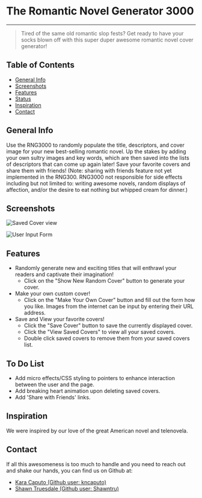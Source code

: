 # The Romantic Novel Generator 3000

---

> Tired of the same old romantic slop fests? Get ready to have your socks blown off with this super duper awesome romantic novel cover generator!

## Table of Contents

* [General Info](#gerenal-info)
* [Screenshots](#screenshots)
* [Features](#features)
* [Status](#status)
* [Inspiration](#inspiration)
* [Contact](#contact)

## General Info

Use the RNG3000 to randomly populate the title, descriptors, and cover image for your new best-selling romantic novel. Up the stakes by adding your own sultry images and key words, which are then saved into the lists of descriptors that can come up again later! Save your favorite covers and share them with friends! (Note: sharing with friends feature not yet implemented in the RNG300. RNG3000 not responsible for side effects including but not limited to: writing awesome novels, random displays of affection, and/or the desire to eat nothing but whipped cream for dinner.)

## Screenshots

![Saved Cover view](https://imgur.com/slxiPhu.png)

![User Input Form](https://imgur.com/IMvixJI.png)

## Features

* Randomly generate new and exciting titles that will enthrawl your readers and captivate their imagination! 
  * Click on the "Show New Random Cover" button to generate your cover.
* Make your own custom cover!
  * Click on the "Make Your Own Cover" button and fill out the form how you like. Images from the internet can be input by entering their URL address. 
* Save and View your favorite covers!
  * Click the "Save Cover" button to save the currently displayed cover. 
  * Click the "View Saved Covers" to view all your saved covers.
  * Double click saved covers to remove them from your saved covers list.

## To Do List

* Add micro effects/CSS styling to pointers to enhance interaction between the user and the page. 
* Add breaking heart animation upon deleting saved covers.
* Add 'Share with Friends' links.

## Inspiration

We were inspired by our love of the great American novel and telenovela.

## Contact 

If all this awesomeness is too much to handle and you need to reach out and shake our hands, you can find us on Github at:

* [Kara Caputo (Github user: kncaputo)](https://github.com/kncaputo)
* [Shawn Truesdale (Github user: Shawntru)](https://github.com/Shawntru)





